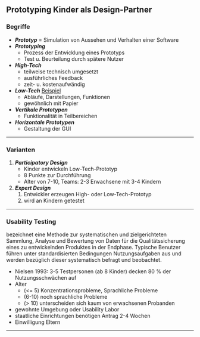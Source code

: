 ## Prototyping Kinder als Design-Partner
### Begriffe
* ***Prototyp*** = Simulation von Aussehen und Verhalten einer Software
* ***Prototyping*** 
	* Prozess der Entwicklung eines Prototyps
	* Test u. Beurteilung durch spätere Nutzer 
* ***High-Tech*** 
	* teilweise technisch umgesetzt
	* ausführliches Feedback
	* zeit- u. kostenaufwändig
* ***Low-Tech*** [Beispiel](https://s-media-cache-ak0.pinimg.com/originals/37/75/fd/3775fd3f89c6b1ac57a5a33893a1096c.gif)
	* Abläufe, Darstellungen, Funktionen
	* gewöhnlich mit Papier
* ***Vertikale Prototypen***
	* Funktionalität in Teilbereichen
* ***Horizontale Prototypen***
	* Gestaltung der GUI

- - -
### Varianten
1. ***Participatory Design*** 
	* Kinder entwickeln Low-Tech-Prototyp
	* 8 Punkte zur Durchführung
	* Alter von 7-10, Teams: 2-3 Erwachsene mit 3-4 Kindern
2. ***Expert Design***
	1. Entwickler erzeugen High- oder Low-Tech-Prototyp
	2. wird an Kindern getestet

- - - 
### Usability Testing
bezeichnet eine Methode zur systematischen und zielgerichteten Sammlung, Analyse und Bewertung von Daten für die Qualitätssicherung eines zu entwickelnden Produktes in der Endphase.
Typische Benutzer führen unter standardisierten Bedingungen  Nutzungsaufgaben aus und werden bezüglich dieser systematisch befragt und beobachtet.

* Nielsen 1993: 3-5 Testpersonen (ab 8 Kinder) decken 80 % der Nutzungsschwächen auf
* Alter
	* (<= 5) Konzentrationsprobleme, Sprachliche Probleme
	* (6-10) noch sprachliche Probleme
	* (> 10) unterscheiden sich kaum von erwachsenen Probanden
* gewohnte Umgebung oder Usability Labor
* staatliche Einrichtungen benötigen Antrag 2-4 Wochen
* Einwilligung Eltern

---
